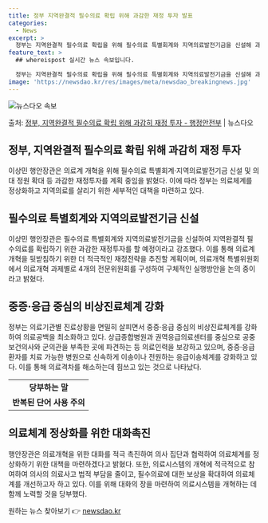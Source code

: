 ```yaml
---
title: 정부 지역완결적 필수의료 확립 위해 과감한 재정 투자 발표
categories:
  - News
excerpt: >
  정부는 지역완결적 필수의료 확립을 위해 필수의료 특별회계와 지역의료발전기금을 신설해 과감한 재정투자를 할 계…
feature_text: >
  ## whereispost 실시간 뉴스 속보입니다.

  정부는 지역완결적 필수의료 확립을 위해 필수의료 특별회계와 지역의료발전기금을 신설해 과감한 재정투자를 할 계…
image: 'https://newsdao.kr/res/images/meta/newsdao_breakingnews.jpg'
---
```


![뉴스다오 속보](https://newsdao.kr/res/images/meta/newsdao_breakingnews.jpg)

<p>출처: <a href="https://newsdao.kr/3898" rel="dofollow">정부, 지역완결적 필수의료 확립 위해 과감히 재정 투자 - 행정안전부</a> | 뉴스다오</p>

<h2 data-ke-size="size26">정부, 지역완결적 필수의료 확립 위해 과감히 재정 투자</h2>
<p data-ke-size="size16">이상민 행안장관은 의료계 개혁을 위해 필수의료 특별회계·지역의료발전기금 신설 및 의대 정원 확대 등 과감한 재정투자를 계획 중임을 밝혔다. 이에 따라 정부는 의료체계를 정상화하고 지역의료를 살리기 위한 세부적인 대책을 마련하고 있다.</p>

<h2 data-ke-size="size26">필수의료 특별회계와 지역의료발전기금 신설</h2>
<p data-ke-size="size16">이상민 행안장관은 필수의료 특별회계와 지역의료발전기금을 신설하여 지역완결적 필수의료를 확립하기 위한 과감한 재정투자를 할 예정이라고 강조했다. 이를 통해 의료계 개혁을 뒷받침하기 위한 더 적극적인 재정전략을 추진할 계획이며, 의료개혁 특별위원회에서 의료개혁 과제별로 4개의 전문위원회를 구성하여 구체적인 실행방안을 논의 중이라고 밝혔다.</p>

<h2 data-ke-size="size26">중증·응급 중심의 비상진료체계 강화</h2>
<p data-ke-size="size16">정부는 의료기관별 진료상황을 면밀히 살피면서 중증·응급 중심의 비상진료체계를 강화하여 의료공백을 최소화하고 있다. 상급종합병원과 권역응급의료센터를 중심으로 공중보건의사와 군의관을 부족한 곳에 파견하는 등 의료인력을 보강하고 있으며, 중증·응급 환자를 치료 가능한 병원으로 신속하게 이송이나 전원하는 응급이송체계를 강화하고 있다. 이를 통해 의료격차를 해소하는데 힘쓰고 있는 것으로 나타났다.</p>

<table>
	<tr>
		<td style="text-align: center; height: 17px;"><b>당부하는 말<br></b></td>
	</tr>
	<tr>
		<td style="text-align: center; height: 17px;"><b>반복된 단어 사용 주의</b></td>
	</tr>
</table>

<h2 data-ke-size="size26">의료체계 정상화를 위한 대화촉진</h2>
<p data-ke-size="size16">행안장관은 의료개혁을 위한 대화를 적극 촉진하여 의사 집단과 협력하여 의료체계를 정상화하기 위한 대책을 마련하겠다고 밝혔다. 또한, 의료시스템의 개혁에 적극적으로 참여하여 의사의 의료사고 법적 부담을 줄이고, 필수의료에 대한 보상을 확대하여 의료체계를 개선하고자 하고 있다. 이를 위해 대화의 장을 마련하여 의료시스템을 개혁하는 데 함께 노력할 것을 당부했다.</p>
 

원하는 뉴스 찾아보기 👉 <a href="https://newsdao.kr" rel="dofollow">newsdao.kr</a>


